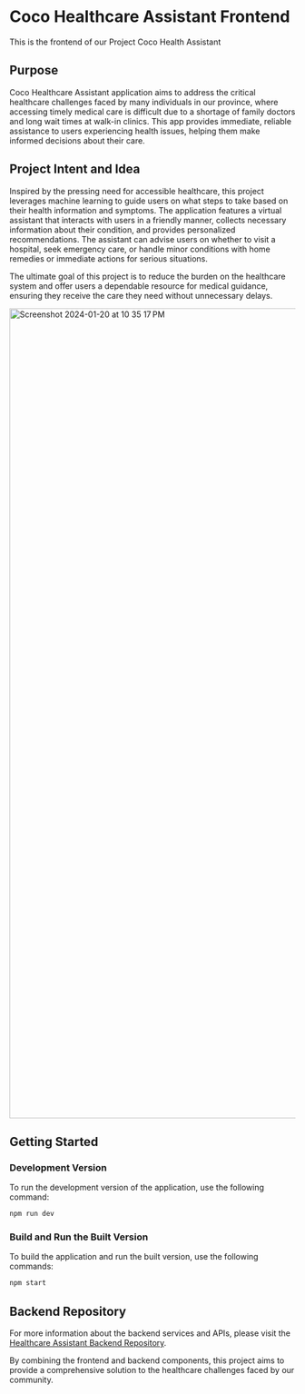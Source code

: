 # Coco Healthcare Assistant Frontend

This is the frontend of our Project Coco Health Assistant

## Purpose

Coco Healthcare Assistant application aims to address the critical healthcare challenges faced by many individuals in our province, where accessing timely medical care is difficult due to a shortage of family doctors and long wait times at walk-in clinics. This app provides immediate, reliable assistance to users experiencing health issues, helping them make informed decisions about their care.

## Project Intent and Idea

Inspired by the pressing need for accessible healthcare, this project leverages machine learning to guide users on what steps to take based on their health information and symptoms. The application features a virtual assistant that interacts with users in a friendly manner, collects necessary information about their condition, and provides personalized recommendations. The assistant can advise users on whether to visit a hospital, seek emergency care, or handle minor conditions with home remedies or immediate actions for serious situations.

The ultimate goal of this project is to reduce the burden on the healthcare system and offer users a dependable resource for medical guidance, ensuring they receive the care they need without unnecessary delays.

<img width="1427" alt="Screenshot 2024-01-20 at 10 35 17 PM" src="https://github.com/user-attachments/assets/c68ebcf2-c901-4ee1-a2d2-24ce2bcedb8d">

## Getting Started

### Development Version

To run the development version of the application, use the following command:

```bash
npm run dev
```

### Build and Run the Built Version

To build the application and run the built version, use the following commands:

```bash
npm start
```

## Backend Repository

For more information about the backend services and APIs, please visit the [Healthcare Assistant Backend Repository]([<insert-backend-repo-link-here>](https://github.com/collSteve/coco-health-assistant-backend)). 

By combining the frontend and backend components, this project aims to provide a comprehensive solution to the healthcare challenges faced by our community.
